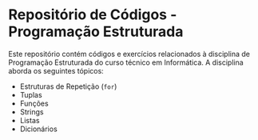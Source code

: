 # Repositório de Códigos - Programação Estruturada

Este repositório contém códigos e exercícios relacionados à disciplina de Programação Estruturada do curso técnico em Informática. A disciplina aborda os seguintes tópicos:

- Estruturas de Repetição (`for`)
- Tuplas
- Funções
- Strings
- Listas
- Dicionários
